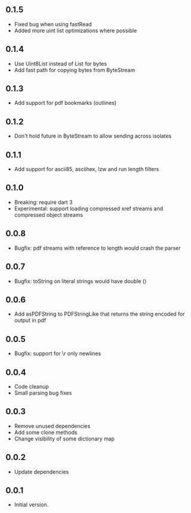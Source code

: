 ## 0.1.5

- Fixed bug when using fastRead
- Added more uint list optimizations where possible

## 0.1.4

- Use Uint8List instead of List<int> for bytes
- Add fast path for copying bytes from ByteStream

## 0.1.3
- Add support for pdf bookmarks (outlines)

## 0.1.2

- Don't hold future in ByteStream to allow sending across isolates

## 0.1.1

- Add support for ascii85, asciihex, lzw and run length filters

## 0.1.0

- Breaking: require dart 3
- Experimental: support loading compressed xref streams and compressed object streams

## 0.0.8

- Bugfix: pdf streams with reference to length would crash the parser

## 0.0.7

- Bugfix: toString on literal strings would have double ()

## 0.0.6

- Add asPDFString to PDFStringLike that returns the string encoded for output in pdf

## 0.0.5

- Bugfix: support for \r only newlines

## 0.0.4

- Code cleanup
- Small parsing bug fixes

## 0.0.3

- Remove unused dependencies
- Add some clone methods
- Change visibility of some dictionary map

## 0.0.2

- Update dependencies

## 0.0.1

- Initial version.
